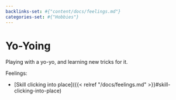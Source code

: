 ```yaml
---
backlinks-set: #{"content/docs/feelings.md"}
categories-set: #{"Hobbies"}
---
```

# Yo-Yoing

Playing with a yo-yo, and learning new tricks for it.

Feelings: 

  - [Skill clicking into place]({{< relref "/docs/feelings.md" >}}#skill-clicking-into-place)